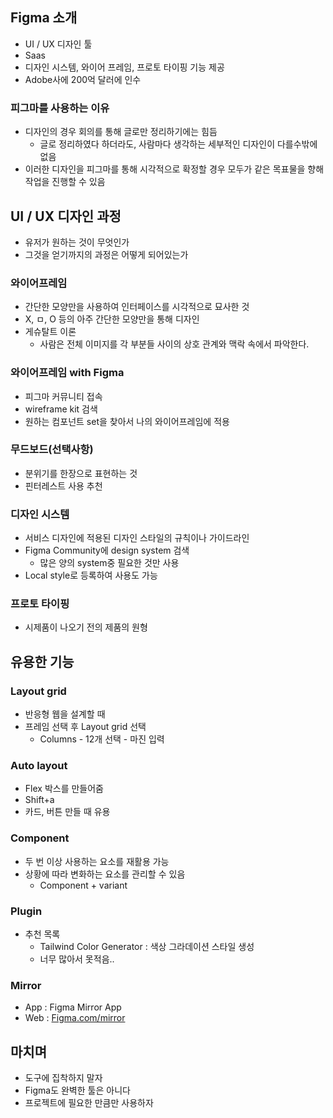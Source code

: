 ## Figma 소개

- UI / UX 디자인 툴
- Saas
- 디자인 시스템, 와이어 프레임, 프로토 타이핑 기능 제공
- Adobe사에 200억 달러에 인수

### 피그마를 사용하는 이유

- 디자인의 경우 회의를 통해 글로만 정리하기에는 힘듬
  - 글로 정리하였다 하더라도, 사람마다 생각하는 세부적인 디자인이 다를수밖에 없음
- 이러한 디자인을 피그마를 통해 시각적으로 확정할 경우 모두가 같은 목표물을 향해 작업을 진행할 수 있음

## UI / UX 디자인 과정

- 유저가 원하는 것이 무엇인가
- 그것을 얻기까지의 과정은 어떻게 되어있는가

### 와이어프레임

- 간단한 모양만을 사용하여 인터페이스를 시각적으로 묘사한 것
- X, ㅁ, O 등의 아주 간단한 모양만을 통해 디자인
- 게슈탈트 이론
  - 사람은 전체 이미지를 각 부분들 사이의 상호 관계와 맥락 속에서 파악한다.

### 와이어프레임 with Figma

- 피그마 커뮤니티 접속
- wireframe kit 검색
- 원하는 컴포넌트 set을 찾아서 나의 와이어프레임에 적용

### 무드보드(선택사항)

- 분위기를 한장으로 표현하는 것
- 핀터레스트 사용 추천

### 디자인 시스템

- 서비스 디자인에 적용된 디자인 스타일의 규칙이나 가이드라인
- Figma Community에 design system 검색
  - 많은 양의 system중 필요한 것만 사용
- Local style로 등록하여 사용도 가능

### 프로토 타이핑

- 시제품이 나오기 전의 제품의 원형

## 유용한 기능

### Layout grid

- 반응형 웹을 설계할 때
- 프레임 선택 후 Layout grid 선택
  - Columns - 12개 선택 - 마진 입력

### Auto layout

- Flex 박스를 만들어줌
- Shift+a
- 카드, 버튼 만들 때 유용

### Component

- 두 번 이상 사용하는 요소를 재활용 가능
- 상황에 따라 변화하는 요소를 관리할 수 있음
  - Component + variant

### Plugin

- 추천 목록
  - Tailwind Color Generator : 색상 그라데이션 스타일 생성
  - 너무 많아서 못적음..

### Mirror

- App : Figma Mirror App
- Web : [Figma.com/mirror](http://Figma.com/mirror)

## 마치며

- 도구에 집착하지 말자
- Figma도 완벽한 툴은 아니다
- 프로젝트에 필요한 만큼만 사용하자
